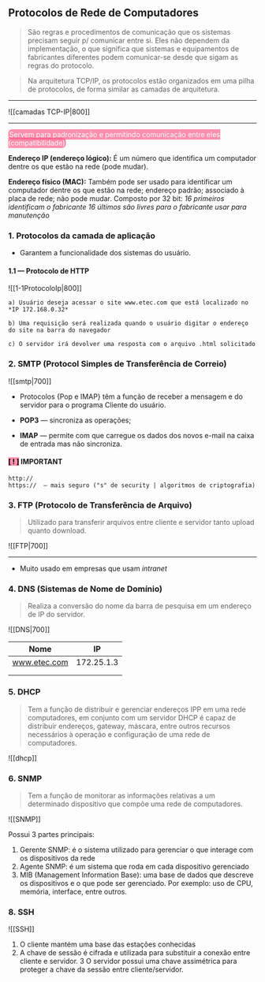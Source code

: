 ## Protocolos de Rede de Computadores

> São regras e procedimentos de comunicação que os sistemas precisam seguir p/ comunicar entre si. Eles não dependem da implementação, o que significa que sistemas e equipamentos de fabricantes diferentes podem comunicar-se desde que sigam as regras do protocolo.

> Na arquitetura TCP/IP, os protocolos estão organizados em uma pilha de protocolos, de forma similar as camadas de arquitetura.

---

![[camadas TCP-IP|800]]

---

<mark style="background: #FF5582A6; color: #FFF; padding: 2px; border-radius: 8px">Servem para padronização e permitindo comunicação entre eles (compatibilidade)</mark>

**Endereço IP (endereço lógico):** É um número que identifica um computador dentre os que estão na rede (pode mudar).

**Endereço físico (MAC):**  Também pode ser usado para identificar um computador dentre os que estão na rede; endereço padrão; associado à placa de rede; não pode mudar. 
	Composto por 32 bit:
		 *16 primeiros identificam o fabricante*
		 *16 últimos são livres para o fabricante usar para manutenção*



### 1. Protocolos da camada de aplicação
- Garantem a funcionalidade dos sistemas do usuário.

#### 1.1 — Protocolo de HTTP
![[1-1ProtocoloIp|800]]

```
a) Usuário deseja acessar o site www.etec.com que está localizado no *IP 172.168.0.32*

b) Uma requisição será realizada quando o usuário digitar o endereço do site na barra do navegador

c) O servidor irá devolver uma resposta com o arquivo .html solicitado
```

### 2. SMTP (Protocol Simples de Transferência de Correio)

![[smtp|700]]


* Protocolos {Pop e IMAP} têm a função de receber a mensagem e do servidor para o programa Cliente do usuário.

* **POP3** — sincroniza as operações;
* **IMAP** — permite com que carregue os dados dos novos e-mail na caixa de entrada mas não sincroniza.
#### <mark style="background: #FF5582A6;">[ ! ]</mark> IMPORTANT
```Info
http:// 
https://  — mais seguro ("s" de security | algoritmos de criptografia) 
```

### 3. FTP (Protocolo de Transferência de Arquivo)
> Utilizado para transferir arquivos entre cliente e servidor tanto upload quanto download.

![[FTP|700]]

---

* Muito usado em empresas que usam *intranet*

### 4. DNS (Sistemas de Nome de Domínio)
> Realiza a conversão do nome da barra de pesquisa em um endereço de IP do servidor.

![[DNS|700]]


|     Nome     |     IP     |
| :----------: | :--------: |
| www.etec.com | 172.25.1.3 |
|              |            |
|              |            |

### 5. DHCP
> Tem a função de distribuir e gerenciar endereços IPP em uma rede computadores, em conjunto com um servidor DHCP é capaz de distribuir endereços, gateway, máscara, entre outros recursos necessários à operação e configuração de uma rede de computadores.

![[dhcp]]

### 6. SNMP
> Tem a função de monitorar as informações relativas a um determinado dispositivo que compõe uma rede de computadores.

![[SNMP]]

Possui 3 partes principais:
1. Gerente SNMP: é o sistema utilizado para gerenciar o que interage com os dispositivos da rede
2. Agente SNMP: é um sistema que roda em cada dispositivo gerenciado
3. MIB (Management Information Base): uma base de dados que descreve os dispositivos e o que pode ser gerenciado. Por exemplo: uso de CPU, memória, interface, entre outros.


### 8. SSH

![[SSH]]

1. O cliente mantém uma base das estações conhecidas
2. A chave de sessão é cifrada e utilizada para substituir a conexão entre cliente e servidor.
3 O servidor possui uma chave assimétrica para proteger a chave da sessão entre cliente/servidor.

